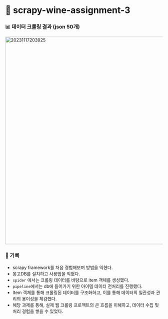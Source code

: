 # 🍇 scrapy-wine-assignment-3

### 📊 데이터 크롤링 결과 (json 50개)
<img width="664" alt="20231117203925" src="https://github.com/hyeonjeong-ko/scrapy-wine-assignment-3/assets/72601276/7bcea422-d0a2-4078-965a-9a853acc4eba"> 

### 🔘 기록
- scrapy framework를 처음 경험해보며 방법을 익혔다.
- 몽고DB를 설치하고 사용법을 익혔다.
- `spider` 에서는 크롤링 데이터를 바탕으로 item 객체를 생성했다.
- `pipeline`에서는 db에 들어가기 위한 아이템 데이터 전처리를 진행했다.
- Item 객체를 통해 크롤링된 데이터를 구조화하고, 이를 통해 데이터의 일관성과 관리의 용이성을 체감했다.
- 해당 과제를 통해, 실제 웹 크롤링 프로젝트의 큰 흐름을 이해하고, 데이터 수집 및 처리 경험을 쌓을 수 있었다.
